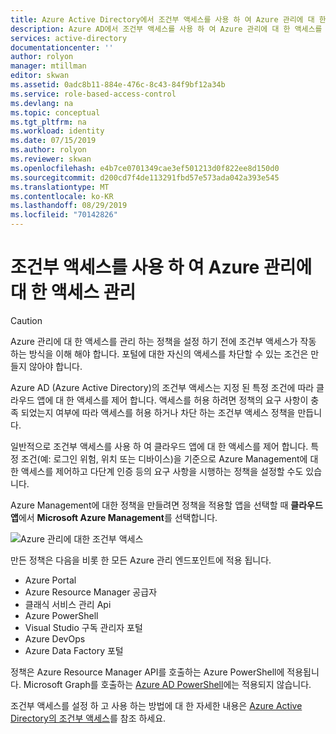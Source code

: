 ```yaml
---
title: Azure Active Directory에서 조건부 액세스를 사용 하 여 Azure 관리에 대 한 액세스 관리
description: Azure AD에서 조건부 액세스를 사용 하 여 Azure 관리에 대 한 액세스를 관리 하는 방법을 알아봅니다.
services: active-directory
documentationcenter: ''
author: rolyon
manager: mtillman
editor: skwan
ms.assetid: 0adc8b11-884e-476c-8c43-84f9bf12a34b
ms.service: role-based-access-control
ms.devlang: na
ms.topic: conceptual
ms.tgt_pltfrm: na
ms.workload: identity
ms.date: 07/15/2019
ms.author: rolyon
ms.reviewer: skwan
ms.openlocfilehash: e4b7ce0701349cae3ef501213d0f822ee8d150d0
ms.sourcegitcommit: d200cd7f4de113291fbd57e573ada042a393e545
ms.translationtype: MT
ms.contentlocale: ko-KR
ms.lasthandoff: 08/29/2019
ms.locfileid: "70142826"
---
```

# <a name="manage-access-to-azure-management-with-conditional-access"></a>조건부 액세스를 사용 하 여 Azure 관리에 대 한 액세스 관리

> [!CAUTION]
> Azure 관리에 대 한 액세스를 관리 하는 정책을 설정 하기 전에 조건부 액세스가 작동 하는 방식을 이해 해야 합니다. 포털에 대한 자신의 액세스를 차단할 수 있는 조건은 만들지 않아야 합니다.

Azure AD (Azure Active Directory)의 조건부 액세스는 지정 된 특정 조건에 따라 클라우드 앱에 대 한 액세스를 제어 합니다. 액세스를 허용 하려면 정책의 요구 사항이 충족 되었는지 여부에 따라 액세스를 허용 하거나 차단 하는 조건부 액세스 정책을 만듭니다. 

일반적으로 조건부 액세스를 사용 하 여 클라우드 앱에 대 한 액세스를 제어 합니다. 특정 조건(예: 로그인 위험, 위치 또는 디바이스)을 기준으로 Azure Management에 대한 액세스를 제어하고 다단계 인증 등의 요구 사항을 시행하는 정책을 설정할 수도 있습니다.

Azure Management에 대한 정책을 만들려면 정책을 적용할 앱을 선택할 때 **클라우드 앱**에서 **Microsoft Azure Management**를 선택합니다.

![Azure 관리에 대한 조건부 액세스](./media/conditional-access-azure-management/conditional-access-azure-mgmt.png)

만든 정책은 다음을 비롯 한 모든 Azure 관리 엔드포인트에 적용 됩니다.

- Azure Portal
- Azure Resource Manager 공급자
- 클래식 서비스 관리 Api
- Azure PowerShell
- Visual Studio 구독 관리자 포털
- Azure DevOps
- Azure Data Factory 포털

정책은 Azure Resource Manager API를 호출하는 Azure PowerShell에 적용됩니다. Microsoft Graph를 호출하는 [Azure AD PowerShell](/powershell/azure/active-directory/install-adv2)에는 적용되지 않습니다.


조건부 액세스를 설정 하 고 사용 하는 방법에 대 한 자세한 내용은 [Azure Active Directory의 조건부 액세스](../active-directory/active-directory-conditional-access-azure-portal.md)를 참조 하세요.
